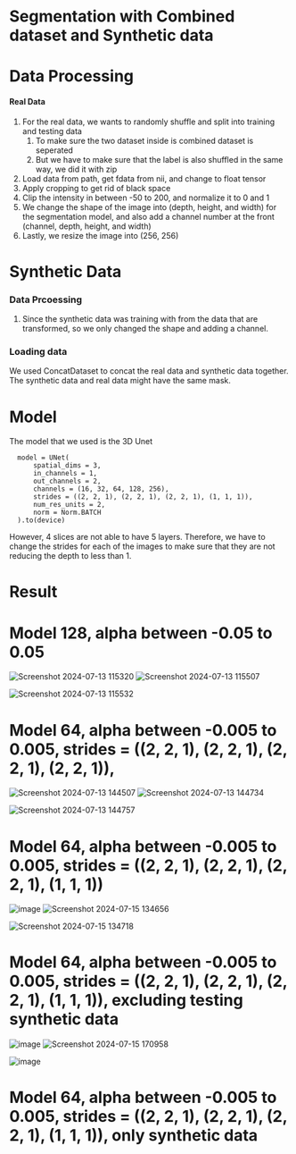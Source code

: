 # Segmentation with Combined dataset and Synthetic data

# Data Processing
#### Real Data
1. For the real data, we wants to randomly shuffle and split into training and testing data
   1. To make sure the two dataset inside is combined dataset is seperated
   2. But we have to make sure that the label is also shuffled in the same way, we did it with zip
2. Load data from path, get fdata from nii, and change to float tensor
3. Apply cropping to get rid of black space
4. Clip the intensity in between -50 to 200, and normalize it to 0 and 1
5. We change the shape of the image into (depth, height, and width) for the segmentation model, and also add a channel number at the front (channel, depth, height, and width)
6. Lastly, we resize the image into (256, 256)


# Synthetic Data
### Data Prcoessing
1. Since the synthetic data was training with from the data that are transformed, so we only changed the shape and adding a channel.

### Loading data
We used ConcatDataset to concat the real data and synthetic data together. The synthetic data and real data might have the same mask.

# Model
The model that we used is the 3D Unet

      model = UNet(
          spatial_dims = 3,
          in_channels = 1,
          out_channels = 2,
          channels = (16, 32, 64, 128, 256),
          strides = ((2, 2, 1), (2, 2, 1), (2, 2, 1), (1, 1, 1)),
          num_res_units = 2,
          norm = Norm.BATCH
      ).to(device)

However, 4 slices are not able to have 5 layers. Therefore, we have to change the strides for each of the images to make sure that they are not reducing the depth to less than 1. 


# Result
# Model 128, alpha between -0.05 to 0.05
![Screenshot 2024-07-13 115320](https://github.com/user-attachments/assets/a829c471-87c3-41ba-91fc-6ab271c22ada) 
![Screenshot 2024-07-13 115507](https://github.com/user-attachments/assets/e999ebe8-1bc6-4587-b8bc-08560692fd79)

![Screenshot 2024-07-13 115532](https://github.com/user-attachments/assets/0b3d2b28-ea3a-4013-b126-be7fa749d0bc)

# Model 64, alpha between -0.005 to 0.005, strides = ((2, 2, 1), (2, 2, 1), (2, 2, 1), (2, 2, 1)),
![Screenshot 2024-07-13 144507](https://github.com/user-attachments/assets/81062e0c-8f9d-4491-9993-e06e506c7d7e)
![Screenshot 2024-07-13 144734](https://github.com/user-attachments/assets/fea51d3a-0c9e-4bb8-97fc-ffcee47f5ce6)

![Screenshot 2024-07-13 144757](https://github.com/user-attachments/assets/6bbd1fe7-3a15-49bb-88ac-231c027db212)

# Model 64, alpha between -0.005 to 0.005,  strides = ((2, 2, 1), (2, 2, 1), (2, 2, 1), (1, 1, 1))
![image](https://github.com/user-attachments/assets/0df9110d-13c4-4279-bc7a-37082a582f49)
![Screenshot 2024-07-15 134656](https://github.com/user-attachments/assets/2dedb07c-5731-4a77-990e-36e769f334d8)

![Screenshot 2024-07-15 134718](https://github.com/user-attachments/assets/422964e4-d547-4787-a7be-b86339eb4612)

# Model 64, alpha between -0.005 to 0.005,  strides = ((2, 2, 1), (2, 2, 1), (2, 2, 1), (1, 1, 1)), excluding testing synthetic data
![image](https://github.com/user-attachments/assets/45e978d3-7ba1-47d5-9582-119db442e3f5)
![Screenshot 2024-07-15 170958](https://github.com/user-attachments/assets/5deb66fb-bc31-4268-bab0-62655562cb75)

![image](https://github.com/user-attachments/assets/6c5cf839-62b9-44d4-be6f-c9866f141308)

# Model 64, alpha between -0.005 to 0.005,  strides = ((2, 2, 1), (2, 2, 1), (2, 2, 1), (1, 1, 1)), only synthetic data
